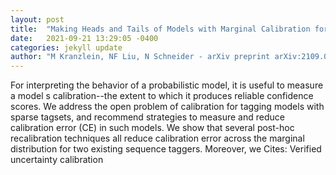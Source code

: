 ```yaml
---
layout: post
title:  "Making Heads and Tails of Models with Marginal Calibration for Sparse Tagsets"
date:   2021-09-21 13:29:05 -0400
categories: jekyll update
author: "M Kranzlein, NF Liu, N Schneider - arXiv preprint arXiv:2109.07494, 2021"
---
```

For interpreting the behavior of a probabilistic model, it is useful to measure a model s calibration--the extent to which it produces reliable confidence scores. We address the open problem of calibration for tagging models with sparse tagsets, and recommend strategies to measure and reduce calibration error (CE) in such models. We show that several post-hoc recalibration techniques all reduce calibration error across the marginal distribution for two existing sequence taggers. Moreover, we Cites: Verified uncertainty calibration